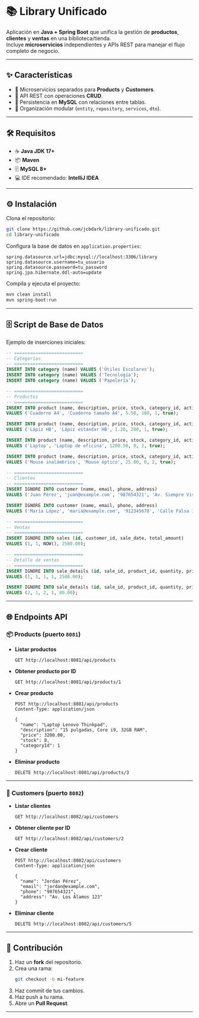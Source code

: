 # 📚 Library Unificado

Aplicación en **Java + Spring Boot** que unifica la gestión de **productos**, **clientes** y **ventas** en una biblioteca/tienda.  
Incluye **microservicios** independientes y APIs REST para manejar el flujo completo de negocio.

---

## ✨ Características

- 🔹 Microservicios separados para **Products** y **Customers**.  
- 🔹 API REST con operaciones **CRUD**.  
- 🔹 Persistencia en **MySQL** con relaciones entre tablas.  
- 🔹 Organización modular (`entity`, `repository`, `services`, `dto`).  

---

## 🛠️ Requisitos

- ☕ **Java JDK 17+**  
- 📦 **Maven**  
- 🗄️ **MySQL 8+**  
- 💻 IDE recomendado: **IntelliJ IDEA**  

---

## ⚙️ Instalación

Clona el repositorio:

```bash
git clone https://github.com/jcbdark/library-unificado.git
cd library-unificado
```

Configura la base de datos en `application.properties`:

```properties
spring.datasource.url=jdbc:mysql://localhost:3306/library
spring.datasource.username=tu_usuario
spring.datasource.password=tu_password
spring.jpa.hibernate.ddl-auto=update
```

Compila y ejecuta el proyecto:

```bash
mvn clean install
mvn spring-boot:run
```

---

## 🗄️ Script de Base de Datos

Ejemplo de inserciones iniciales:

```sql
-- ==========================
-- Categorías
-- ==========================
INSERT INTO category (name) VALUES ('Útiles Escolares');
INSERT INTO category (name) VALUES ('Tecnología');
INSERT INTO category (name) VALUES ('Papelería');

-- ==========================
-- Productos
-- ==========================
INSERT INTO product (name, description, price, stock, category_id, active)
VALUES ('Cuaderno A4', 'Cuaderno tamaño A4', 5.50, 100, 1, true);

INSERT INTO product (name, description, price, stock, category_id, active)
VALUES ('Lápiz HB', 'Lápiz estándar HB', 1.20, 200, 1, true);

INSERT INTO product (name, description, price, stock, category_id, active)
VALUES ('Laptop', 'Laptop de oficina', 1200.50, 0, 2, true);

INSERT INTO product (name, description, price, stock, category_id, active)
VALUES ('Mouse inalámbrico', 'Mouse óptico', 25.00, 0, 2, true);

-- ==========================
-- Clientes
-- ==========================
INSERT IGNORE INTO customer (name, email, phone, address)
VALUES ('Juan Pérez', 'juan@example.com', '987654321', 'Av. Siempre Viva 742, Lima');

INSERT IGNORE INTO customer (name, email, phone, address)
VALUES ('María López', 'maria@example.com', '912345678', 'Calle Falsa 123, Arequipa');

-- ==========================
-- Ventas
-- ==========================
INSERT IGNORE INTO sales (id, customer_id, sale_date, total_amount)
VALUES (1, 1, NOW(), 2580.00);

-- ==========================
-- Detalle de ventas
-- ==========================
INSERT IGNORE INTO sale_details (id, sale_id, product_id, quantity, price)
VALUES (1, 1, 1, 1, 2500.00);

INSERT IGNORE INTO sale_details (id, sale_id, product_id, quantity, price)
VALUES (2, 1, 2, 1, 80.00);
```

---

## 🌐 Endpoints API

### 📦 Products (puerto `8081`)

- **Listar productos**
  ```http
  GET http://localhost:8081/api/products
  ```

- **Obtener producto por ID**
  ```http
  GET http://localhost:8081/api/products/1
  ```

- **Crear producto**
  ```http
  POST http://localhost:8081/api/products
  Content-Type: application/json

  {
    "name": "Laptop Lenovo Thinkpad",
    "description": "15 pulgadas, Core i9, 32GB RAM",
    "price": 3200.00,
    "stock": 8,
    "categoryId": 1
  }
  ```

- **Eliminar producto**
  ```http
  DELETE http://localhost:8081/api/products/3
  ```

---

### 👤 Customers (puerto `8082`)

- **Listar clientes**
  ```http
  GET http://localhost:8082/api/customers
  ```

- **Obtener cliente por ID**
  ```http
  GET http://localhost:8082/api/customers/2
  ```

- **Crear cliente**
  ```http
  POST http://localhost:8082/api/customers
  Content-Type: application/json

  {
    "name": "Jordan Pérez",
    "email": "jordan@example.com",
    "phone": "987654321",
    "address": "Av. Los Álamos 123"
  }
  ```

- **Eliminar cliente**
  ```http
  DELETE http://localhost:8082/api/customers/5
  ```

---

## 🤝 Contribución

1. Haz un **fork** del repositorio.  
2. Crea una rama:  
   ```bash
   git checkout -b mi-feature
   ```
3. Haz commit de tus cambios.  
4. Haz push a tu rama.  
5. Abre un **Pull Request**.  

---
